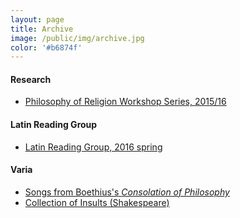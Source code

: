 ```yaml
---
layout: page
title: Archive
image: /public/img/archive.jpg
color: '#b6874f'
---
```




#### Research

 <ul><li> <a href="{{ site.baseurl }}/public/archive/Religion">Philosophy of Religion Workshop Series, 2015/16</a></li></ul>

#### Latin Reading Group
<ul><li> <a href="{{ site.baseurl }}/public/archive/2016-01-10-Spring-schedule">Latin Reading Group, 2016 spring</a></li></ul>


#### Varia
<ul><li> <a href="{{ site.baseurl }}/public/archive/2016-04-28-Boethius">Songs from Boethius's <i>Consolation of Philosophy</i><i class="fa fa-link"></i></a></li>
<li> <a href="{{ site.baseurl }}/public/archive/2016-04-23-Shakespeare">Collection of Insults (Shakespeare) <i class="fa fa-link"></i></a></li>
</ul>
